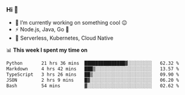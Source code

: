 ### Hi 👋

<!--
**nodejh/nodejh** is a ✨ _special_ ✨ repository because its `README.md` (this file) appears on your GitHub profile.

Here are some ideas to get you started:

- 🔭 I’m currently working on ...
- 🌱 I’m currently learning ...
- 👯 I’m looking to collaborate on ...
- 🤔 I’m looking for help with ...
- 💬 Ask me about ...
- 📫 How to reach me: ...
- 😄 Pronouns: ...
- ⚡ Fun fact: ...
-->

- 🔭 I’m currently working on something cool :wink:
- ⚡ Node.js, Java, Go :thought_balloon:
- 🤖 Serverless, Kubernetes, Cloud Native

📊 **This week I spent my time on**

<!--START_SECTION:waka-->

```txt
Python       21 hrs 36 mins  ███████████████▓░░░░░░░░░   62.32 %
Markdown     4 hrs 42 mins   ███▒░░░░░░░░░░░░░░░░░░░░░   13.57 %
TypeScript   3 hrs 26 mins   ██▒░░░░░░░░░░░░░░░░░░░░░░   09.90 %
JSON         2 hrs 9 mins    █▓░░░░░░░░░░░░░░░░░░░░░░░   06.20 %
Bash         54 mins         ▓░░░░░░░░░░░░░░░░░░░░░░░░   02.62 %
```

<!--END_SECTION:waka-->


<!--
:traffic_light: **Visitors**

![visitors](https://visitor-badge.glitch.me/badge?page_id=nodejh.nodejh)
-->
